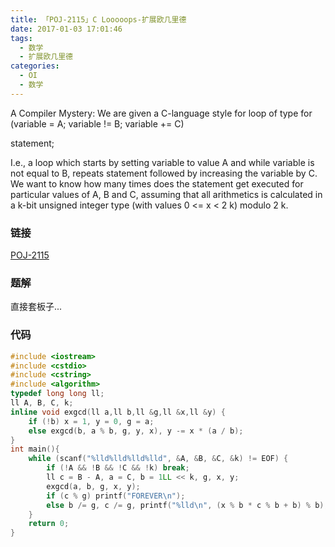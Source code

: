 ```yaml
---
title: 「POJ-2115」C Looooops-扩展欧几里德
date: 2017-01-03 17:01:46
tags:
  - 数学
  - 扩展欧几里德
categories:
  - OI
  - 数学
---
```

A Compiler Mystery: We are given a C-language style for loop of type
for (variable = A; variable != B; variable += C)

  statement;

I.e., a loop which starts by setting variable to value A and while variable is not equal to B, repeats statement followed by increasing the variable by C. We want to know how many times does the statement get executed for particular values of A, B and C, assuming that all arithmetics is calculated in a k-bit unsigned integer type (with values 0 <= x < 2 k) modulo 2 k.
<!-- more -->
### 链接
[POJ-2115](http://poj.org/problem?id=2115)
### 题解
直接套板子...
### 代码
``` cpp
#include <iostream>
#include <cstdio>
#include <cstring>
#include <algorithm>
typedef long long ll;
ll A, B, C, k;
inline void exgcd(ll a,ll b,ll &g,ll &x,ll &y) {
    if (!b) x = 1, y = 0, g = a;
    else exgcd(b, a % b, g, y, x), y -= x * (a / b);
}
int main(){
    while (scanf("%lld%lld%lld%lld", &A, &B, &C, &k) != EOF) {
        if (!A && !B && !C && !k) break;
        ll c = B - A, a = C, b = 1LL << k, g, x, y;
        exgcd(a, b, g, x, y);
        if (c % g) printf("FOREVER\n");
        else b /= g, c /= g, printf("%lld\n", (x % b * c % b + b) % b);
    }
    return 0;
}
```

